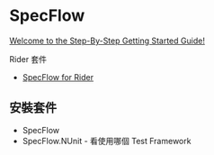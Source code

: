 # SpecFlow

[Welcome to the Step-By-Step Getting Started Guide!](https://docs.specflow.org/projects/getting-started/en/latest/index.html#welcome-to-the-step-by-step-getting-started-guide)

Rider 套件

- [SpecFlow for Rider](https://plugins.jetbrains.com/plugin/15957-specflow-for-rider)

## 安裝套件

- SpecFlow
- SpecFlow.NUnit  - 看使用哪個 Test Framework


